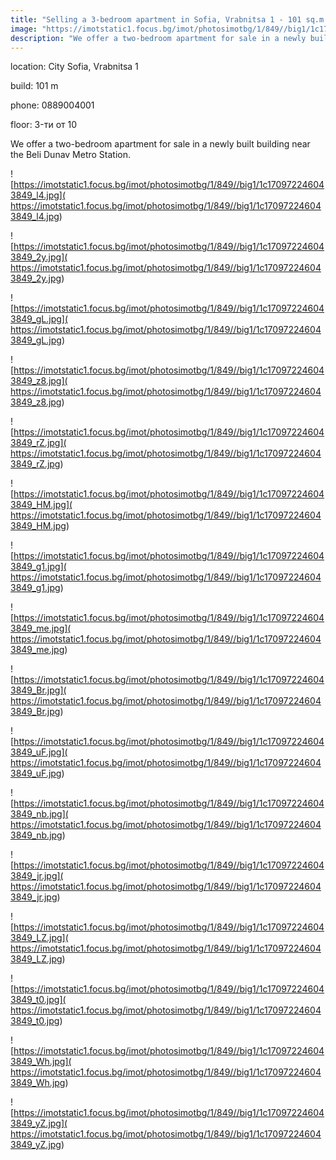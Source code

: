 ```yaml
---
title: "Selling a 3-bedroom apartment in Sofia, Vrabnitsa 1 - 101 sq.m / 171,907 EUR :: imot.bg Ad"
image: "https://imotstatic1.focus.bg/imot/photosimotbg/1/849//big1/1c170972246043849_lg.jpg"
description: "We offer a two-bedroom apartment for sale in a newly built building near the Beli Dunav Metro Station."
---
```


location: City Sofia, Vrabnitsa 1

build: 101 m

phone: 0889004001

floor: 3-ти от 10

We offer a two-bedroom apartment for sale in a newly built building near the Beli Dunav Metro Station.


![https://imotstatic1.focus.bg/imot/photosimotbg/1/849//big1/1c170972246043849_l4.jpg]( https://imotstatic1.focus.bg/imot/photosimotbg/1/849//big1/1c170972246043849_l4.jpg)


![https://imotstatic1.focus.bg/imot/photosimotbg/1/849//big1/1c170972246043849_2y.jpg]( https://imotstatic1.focus.bg/imot/photosimotbg/1/849//big1/1c170972246043849_2y.jpg)


![https://imotstatic1.focus.bg/imot/photosimotbg/1/849//big1/1c170972246043849_gL.jpg]( https://imotstatic1.focus.bg/imot/photosimotbg/1/849//big1/1c170972246043849_gL.jpg)


![https://imotstatic1.focus.bg/imot/photosimotbg/1/849//big1/1c170972246043849_z8.jpg]( https://imotstatic1.focus.bg/imot/photosimotbg/1/849//big1/1c170972246043849_z8.jpg)


![https://imotstatic1.focus.bg/imot/photosimotbg/1/849//big1/1c170972246043849_rZ.jpg]( https://imotstatic1.focus.bg/imot/photosimotbg/1/849//big1/1c170972246043849_rZ.jpg)


![https://imotstatic1.focus.bg/imot/photosimotbg/1/849//big1/1c170972246043849_HM.jpg]( https://imotstatic1.focus.bg/imot/photosimotbg/1/849//big1/1c170972246043849_HM.jpg)


![https://imotstatic1.focus.bg/imot/photosimotbg/1/849//big1/1c170972246043849_g1.jpg]( https://imotstatic1.focus.bg/imot/photosimotbg/1/849//big1/1c170972246043849_g1.jpg)


![https://imotstatic1.focus.bg/imot/photosimotbg/1/849//big1/1c170972246043849_me.jpg]( https://imotstatic1.focus.bg/imot/photosimotbg/1/849//big1/1c170972246043849_me.jpg)


![https://imotstatic1.focus.bg/imot/photosimotbg/1/849//big1/1c170972246043849_Br.jpg]( https://imotstatic1.focus.bg/imot/photosimotbg/1/849//big1/1c170972246043849_Br.jpg)


![https://imotstatic1.focus.bg/imot/photosimotbg/1/849//big1/1c170972246043849_uF.jpg]( https://imotstatic1.focus.bg/imot/photosimotbg/1/849//big1/1c170972246043849_uF.jpg)


![https://imotstatic1.focus.bg/imot/photosimotbg/1/849//big1/1c170972246043849_nb.jpg]( https://imotstatic1.focus.bg/imot/photosimotbg/1/849//big1/1c170972246043849_nb.jpg)


![https://imotstatic1.focus.bg/imot/photosimotbg/1/849//big1/1c170972246043849_jr.jpg]( https://imotstatic1.focus.bg/imot/photosimotbg/1/849//big1/1c170972246043849_jr.jpg)


![https://imotstatic1.focus.bg/imot/photosimotbg/1/849//big1/1c170972246043849_LZ.jpg]( https://imotstatic1.focus.bg/imot/photosimotbg/1/849//big1/1c170972246043849_LZ.jpg)


![https://imotstatic1.focus.bg/imot/photosimotbg/1/849//big1/1c170972246043849_t0.jpg]( https://imotstatic1.focus.bg/imot/photosimotbg/1/849//big1/1c170972246043849_t0.jpg)


![https://imotstatic1.focus.bg/imot/photosimotbg/1/849//big1/1c170972246043849_Wh.jpg]( https://imotstatic1.focus.bg/imot/photosimotbg/1/849//big1/1c170972246043849_Wh.jpg)


![https://imotstatic1.focus.bg/imot/photosimotbg/1/849//big1/1c170972246043849_yZ.jpg]( https://imotstatic1.focus.bg/imot/photosimotbg/1/849//big1/1c170972246043849_yZ.jpg)


